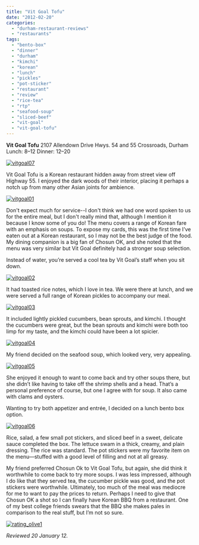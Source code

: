 ```yaml
---
title: "Vit Goal Tofu"
date: "2012-02-20"
categories: 
  - "durham-restaurant-reviews"
  - "restaurants"
tags: 
  - "bento-box"
  - "dinner"
  - "durham"
  - "kimchi"
  - "korean"
  - "lunch"
  - "pickles"
  - "pot-sticker"
  - "restaurant"
  - "review"
  - "rice-tea"
  - "rtp"
  - "seafood-soup"
  - "sliced-beef"
  - "vit-goal"
  - "vit-goal-tofu"
---
```


**Vit Goal Tofu** 2107 Allendown Drive Hwys. 54 and 55 Crossroads, Durham Lunch: $8–$12 Dinner: $12–$20

[![](http://s3.amazonaws.com/thegourmez-wpmedia/2012/02/vitgoal07.jpg "vitgoal07")](http://s3.amazonaws.com/thegourmez-wpmedia/2012/02/vitgoal07.jpg)

Vit Goal Tofu is a Korean restaurant hidden away from street view off Highway 55. I enjoyed the dark woods of their interior, placing it perhaps a notch up from many other Asian joints for ambience.

[![](http://s3.amazonaws.com/thegourmez-wpmedia/2012/02/vitgoal01.jpg "vitgoal01")](http://s3.amazonaws.com/thegourmez-wpmedia/2012/02/vitgoal01.jpg)

Don't expect much for service--I don't think we had one word spoken to us for the entire meal, but I don't really mind that, although I mention it because I know some of you do! The menu covers a range of Korean fare with an emphasis on soups. To expose my cards, this was the first time I’ve eaten out at a Korean restaurant, so I may not be the best judge of the food. My dining companion is a big fan of Chosun OK, and she noted that the menu was very similar but Vit Goal definitely had a stronger soup selection.

Instead of water, you’re served a cool tea by Vit Goal’s staff when you sit down.

[![](http://s3.amazonaws.com/thegourmez-wpmedia/2012/02/vitgoal02.jpg "vitgoal02")](http://s3.amazonaws.com/thegourmez-wpmedia/2012/02/vitgoal02.jpg)

It had toasted rice notes, which I love in tea. We were there at lunch, and we were served a full range of Korean pickles to accompany our meal.

[![](http://s3.amazonaws.com/thegourmez-wpmedia/2012/02/vitgoal03.jpg "vitgoal03")](http://s3.amazonaws.com/thegourmez-wpmedia/2012/02/vitgoal03.jpg)

It included lightly pickled cucumbers, bean sprouts, and kimchi. I thought the cucumbers were great, but the bean sprouts and kimchi were both too limp for my taste, and the kimchi could have been a lot spicier.

[![](http://s3.amazonaws.com/thegourmez-wpmedia/2012/02/vitgoal04.jpg "vitgoal04")](http://s3.amazonaws.com/thegourmez-wpmedia/2012/02/vitgoal04.jpg)

My friend decided on the seafood soup, which looked very, very appealing.

[![](http://s3.amazonaws.com/thegourmez-wpmedia/2012/02/vitgoal05.jpg "vitgoal05")](http://s3.amazonaws.com/thegourmez-wpmedia/2012/02/vitgoal05.jpg)

She enjoyed it enough to want to come back and try other soups there, but she didn’t like having to take off the shrimp shells and a head. That’s a personal preference of course, but one I agree with for soup. It also came with clams and oysters.

Wanting to try both appetizer and entrée, I decided on a lunch bento box option.

[![](http://s3.amazonaws.com/thegourmez-wpmedia/2012/02/vitgoal06.jpg "vitgoal06")](http://s3.amazonaws.com/thegourmez-wpmedia/2012/02/vitgoal06.jpg)

Rice, salad, a few small pot stickers, and sliced beef in a sweet, delicate sauce completed the box. The lettuce swam in a thick, creamy, and plain dressing. The rice was standard. The pot stickers were my favorite item on the menu—stuffed with a good level of filling and not at all greasy.

My friend preferred Chosun Ok to Vit Goal Tofu, but again, she did think it worthwhile to come back to try more soups. I was less impressed, although I do like that they served tea, the cucumber pickle was good, and the pot stickers were worthwhile. Ultimately, too much of the meal was mediocre for me to want to pay the prices to return. Perhaps I need to give that Chosun OK a shot so I can finally have Korean BBQ from a restaurant. One of my best college friends swears that the BBQ she makes pales in comparison to the real stuff, but I’m not so sure.

[![](http://s3.amazonaws.com/thegourmez-wpmedia/2009/04/rating_olive1.gif "rating_olive1")](http://s3.amazonaws.com/thegourmez-wpmedia/2009/04/rating_olive1.gif)

_Reviewed 20 January 12._
